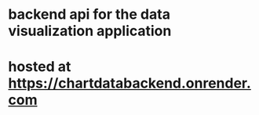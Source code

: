 # backend api for the data visualization application

# hosted at https://chartdatabackend.onrender.com